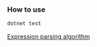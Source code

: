 ### How to use
```sh
dotnet test
```

[Expression parsing algorithm](https://web.archive.org/web/20190223055323/http://rhyscitlema.com/algorithms/expression-parsing-algorithm#The-basic-idea)

